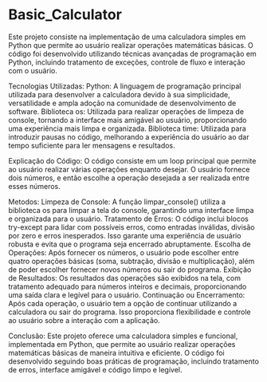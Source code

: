 # Basic_Calculator
Este projeto consiste na implementação de uma calculadora simples em Python que permite ao usuário realizar operações matemáticas básicas. O código foi desenvolvido utilizando técnicas avançadas de programação em Python, incluindo tratamento de exceções, controle de fluxo e interação com o usuário.
 
Tecnologias Utilizadas:
Python: A linguagem de programação principal utilizada para desenvolver a calculadora devido à sua simplicidade, versatilidade e ampla adoção na comunidade de desenvolvimento de software.
Biblioteca os: Utilizada para realizar operações de limpeza de console, tornando a interface mais amigável ao usuário, proporcionando uma experiência mais limpa e organizada.
Biblioteca time: Utilizada para introduzir pausas no código, melhorando a experiência do usuário ao dar tempo suficiente para ler mensagens e resultados.

Explicação do Código:
O código consiste em um loop principal que permite ao usuário realizar várias operações enquanto desejar. O usuário fornece dois números, e então escolhe a operação desejada a ser realizada entre esses números.

Metodos:
Limpeza de Console: A função limpar_console() utiliza a biblioteca os para limpar a tela do console, garantindo uma interface limpa e organizada para o usuário.
Tratamento de Erros: O código inclui blocos try-except para lidar com possíveis erros, como entradas inválidas, divisão por zero e erros inesperados. Isso garante uma experiência de usuário robusta e evita que o programa seja encerrado abruptamente.
Escolha de Operações: Após fornecer os números, o usuário pode escolher entre quatro operações básicas (soma, subtração, divisão e multiplicação), além de poder escolher fornecer novos números ou sair do programa.
Exibição de Resultados: Os resultados das operações são exibidos na tela, com tratamento adequado para números inteiros e decimais, proporcionando uma saída clara e legível para o usuário.
Continuação ou Encerramento: Após cada operação, o usuário tem a opção de continuar utilizando a calculadora ou sair do programa. Isso proporciona flexibilidade e controle ao usuário sobre a interação com a aplicação.

Conclusão:
Este projeto oferece uma calculadora simples e funcional, implementada em Python, que permite ao usuário realizar operações matemáticas básicas de maneira intuitiva e eficiente. O código foi desenvolvido seguindo boas práticas de programação, incluindo tratamento de erros, interface amigável e código limpo e legível.
